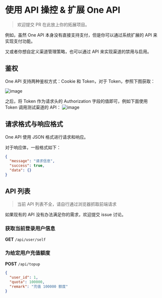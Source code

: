 # 使用 API 操控 & 扩展 One API
> 欢迎提交 PR 在此放上你的拓展项目。

例如，虽然 One API 本身没有直接支持支付，但是你可以通过系统扩展的 API 来实现支付功能。

又或者你想自定义渠道管理策略，也可以通过 API 来实现渠道的禁用与启用。

## 鉴权
One API 支持两种鉴权方式：Cookie 和 Token，对于 Token，参照下图获取：

![image](https://github.com/songquanpeng/songquanpeng.github.io/assets/39998050/c15281a7-83ed-47cb-a1f6-913cb6bf4a7c)

之后，将 Token 作为请求头的 Authorization 字段的值即可，例如下面使用 Token 调用测试渠道的 API：
![image](https://github.com/songquanpeng/songquanpeng.github.io/assets/39998050/1273b7ae-cb60-4c0d-93a6-b1cbc039c4f8)

## 请求格式与响应格式
One API 使用 JSON 格式进行请求和响应。

对于响应体，一般格式如下：
```json
{
  "message": "请求信息",
  "success": true,
  "data": {}
}
```

## API 列表
> 当前 API 列表不全，请自行通过浏览器抓取前端请求

如果现有的 API 没有办法满足你的需求，欢迎提交 issue 讨论。

### 获取当前登录用户信息
**GET** `/api/user/self`

### 为给定用户充值额度
**POST** `/api/topup`
```json
{
  "user_id": 1,
  "quota": 100000,
  "remark": "充值 100000 额度"
}
```